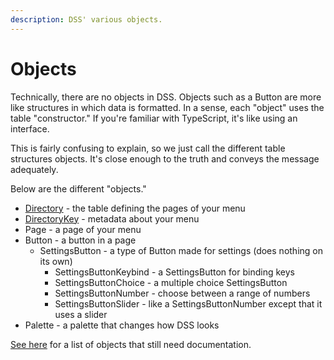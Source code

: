 ```yaml
---
description: DSS' various objects.
---
```


# Objects

Technically, there are no objects in DSS. Objects such as a Button are more like structures in which data is formatted. In a sense, each "object" uses the table "constructor." If you're familiar with TypeScript, it's like using an interface.

This is fairly confusing to explain, so we just call the different table structures objects. It's close enough to the truth and conveys the message adequately.

Below are the different "objects."

* [Directory](directory.md) - the table defining the pages of your menu
* [DirectoryKey](directorykey.md) - metadata about your menu
* Page - a page of your menu
* Button - a button in a page
  * SettingsButton - a type of Button made for settings (does nothing on its own)
    * SettingsButtonKeybind - a SettingsButton for binding keys
    * SettingsButtonChoice - a multiple choice SettingsButton
    * SettingsButtonNumber - choose between a range of numbers
    * SettingsButtonSlider - like a SettingsButtonNumber except that it uses a slider
* Palette - a palette that changes how DSS looks

[See here](../../meta/missing-definitions.md) for a list of objects that still need documentation.
